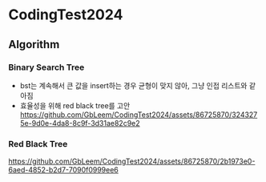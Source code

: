# CodingTest2024

## Algorithm
### Binary Search Tree
* bst는 계속해서 큰 값을 insert하는 경우 균형이 맞지 않아, 그냥 인접 리스트와 같아짐
* 효율성을 위해 red black tree를 고안
https://github.com/GbLeem/CodingTest2024/assets/86725870/3243275e-9d0e-4da8-8c9f-3d31ae82c9e2
### Red Black Tree
https://github.com/GbLeem/CodingTest2024/assets/86725870/2b1973e0-6aed-4852-b2d7-7090f0999ee6

